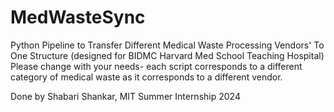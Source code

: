 # MedWasteSync
Python Pipeline to Transfer Different Medical Waste Processing Vendors' To One Structure (designed for BIDMC Harvard Med School Teaching Hospital)
Please change with your needs- each script corresponds to a different category of medical waste as it corresponds to a different vendor.

Done by Shabari Shankar, MIT Summer Internship 2024 
